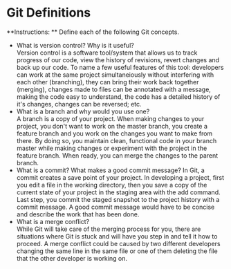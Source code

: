 # Git Definitions

**Instructions: ** Define each of the following Git concepts.

* What is version control?  Why is it useful?  
Version control is a software tool/system that allows us to track progress of our code, view the history of revisions, revert changes and back up our code. To name a few useful features of this tool: developers can work at the same project simultaneiously without interfering with each other (branching), they can bring their work back together (merging), changes made to files can be annotated with a message, making the code easy to understand, the code has a detailed history of it's changes, changes can be reversed; etc.
* What is a branch and why would you use one?  
A branch is a copy of your project. When making changes to your project, you don't want to work on the master branch, you create a feature branch and you work on the changes you want to make from there. By doing so, you maintain clean, functional code in your branch master while making changes or experiment with the project in the feature branch. When ready, you can merge the changes to the parent branch.
* What is a commit? What makes a good commit message?
In Git, a commit creates a save point of your project. In developing a project, first you edit a file in the working directory, then you save a copy of the current state of your project in the staging area with the add command. Last step, you commit the staged snapshot to the project history with a commit message. A good commit message would have to be concise and describe the work that has been done. 
* What is a merge conflict?  
While Git will take care of the merging process for you, there are situations where Git is stuck and will have you step in and tell it how to proceed. A merge conflict could be caused by two different developers changing the same line in the same file or one of them deleting the file that the other developer is working on.